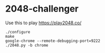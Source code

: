 # 2048-challenger

Use this to play <https://play2048.co/>

```
./configure
make
google-chrome --remote-debugging-port=9222
./2048.py -b chrome
```